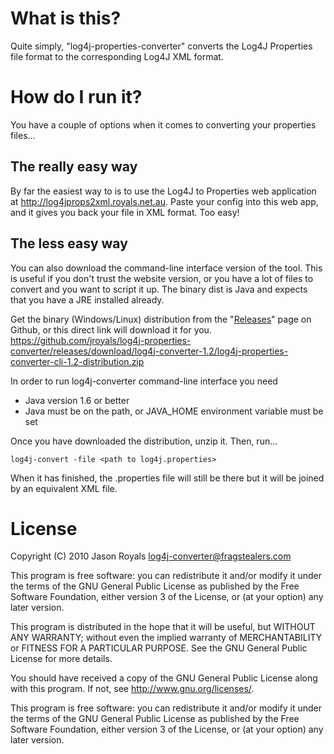 # What is this?

Quite simply, "log4j-properties-converter" converts the Log4J Properties file format to the corresponding Log4J XML format.

# How do I run it?

You have a couple of options when it comes to converting your properties files...

## The really easy way
By far the easiest way to is to use the Log4J to Properties web application at http://log4jprops2xml.royals.net.au. Paste your config into this web app,
and it gives you back your file in XML format. Too easy!


## The less easy way
You can also download the command-line interface version of the tool. This is useful if you don't trust the website version,
or you have a lot of files to convert and you want to script it up. The binary dist is Java and expects that you have a JRE installed already.

Get the binary (Windows/Linux) distribution from the "[Releases](https://github.com/jroyals/log4j-properties-converter/releases)" page on Github, or this direct link will download it for you.  https://github.com/jroyals/log4j-properties-converter/releases/download/log4j-converter-1.2/log4j-properties-converter-cli-1.2-distribution.zip

In order to run log4j-converter command-line interface you need

* Java version 1.6 or better
* Java must be on the path, or JAVA_HOME environment variable must be set

Once you have downloaded the distribution, unzip it. Then, run...

`log4j-convert -file <path to log4j.properties>`

When it has finished, the .properties file will still be there but it will be joined by an equivalent XML file.


# License

Copyright (C) 2010 Jason Royals <log4j-converter@fragstealers.com>

This program is free software: you can redistribute it and/or modify
it under the terms of the GNU General Public License as published by
the Free Software Foundation, either version 3 of the License, or
(at your option) any later version.

This program is distributed in the hope that it will be useful,
but WITHOUT ANY WARRANTY; without even the implied warranty of
MERCHANTABILITY or FITNESS FOR A PARTICULAR PURPOSE.  See the
GNU General Public License for more details.

You should have received a copy of the GNU General Public License
along with this program.  If not, see <http://www.gnu.org/licenses/>.

This program is free software: you can redistribute it and/or modify
it under the terms of the GNU General Public License as published by
the Free Software Foundation, either version 3 of the License, or
(at your option) any later version.
